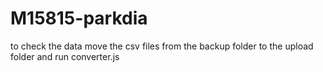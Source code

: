 # M15815-parkdia
to check the data move the csv files from the backup folder to the upload folder and run converter.js